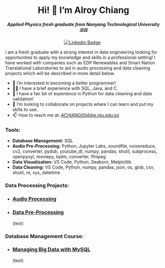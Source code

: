 <div align="center">
  <h1><strong>Hi! 👋 I’m Alroy Chiang</strong></h1>
</div>

<h5 align="center"><i>Applied Physics fresh graduate from Nanyang Technological University 🇸🇬</i></h5>

<div align="center">
  
  [![Linkedin Badge](https://img.shields.io/badge/LinkedIn-0077B5?style=flat&logo=linkedin&logoColor=white)](https://www.linkedin.com/in/alroy-chiang-329ba117b/)&nbsp;&nbsp;
</div>
  
I am a fresh graduate with a strong interest in data engineering looking for opportunities to apply my knowledge and skills in a professional setting! I have worked with companies such as EDP Renewables and Smart Nation Translational Laboratories to aid in audio processing and data cleaning projects which will be described in more detail below.

- 👀 I’m interested in becoming a better programmer!
- 👨‍💻 I have a brief experience with SQL, Java, and C.
- 🚧 I have a fair bit of experience in Python for data cleaning and data validation!
- 🦕 I’m looking to collaborate on projects where I can learn and put my skills to use.
- 📫 How to reach me at: ACHIANG004@e.ntu.edu.sg

### Tools:
* **Database Management:** SQL
*  **Audio Pre-Processing:** Python, Jupyter Labs, soundfile, noisereduce, cv2, converter, pydub, youtube_dl, numpy, pandas, shutil, subprocess, openpyxyl, moviepy, tqdm, converter, ffmpeg
*  **Data Visualization:** VS Code, Python, Seaborn, Matplotlib
*  **Data Cleaning:** VS Code, Python, numpy, pandas, json, os, glob, csv, shutil, re, sys, datetime

### Data Processing Projects:
* ### [Audio Processing](https://github.com/roitoimalfoi/SNTL-Intern.git)
  
* ### [Data Pre-Processing](https://github.com/roitoimalfoi/data-pre-processing-pipline.git)
  (text)

### Database Management Course:
* ### [Managing Big Data with MySQL](https://github.com/roitoimalfoi/Managing-Big-Data-with-MySQL.git)
  (text)





<!---
roitoimalfoi/roitoimalfoi is a ✨ special ✨ repository because its `README.md` (this file) appears on your GitHub profile.
You can click the Preview link to take a look at your changes.
--->
